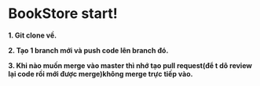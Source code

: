 # BookStore start!

**1. Git clone về.**

**2. Tạo 1 branch mới và push code lên branch đó.**

**3. Khi nào muốn merge vào master thì nhớ tạo pull request(để t dô review lại code rồi mới được merge)không merge trực tiếp vào.**

